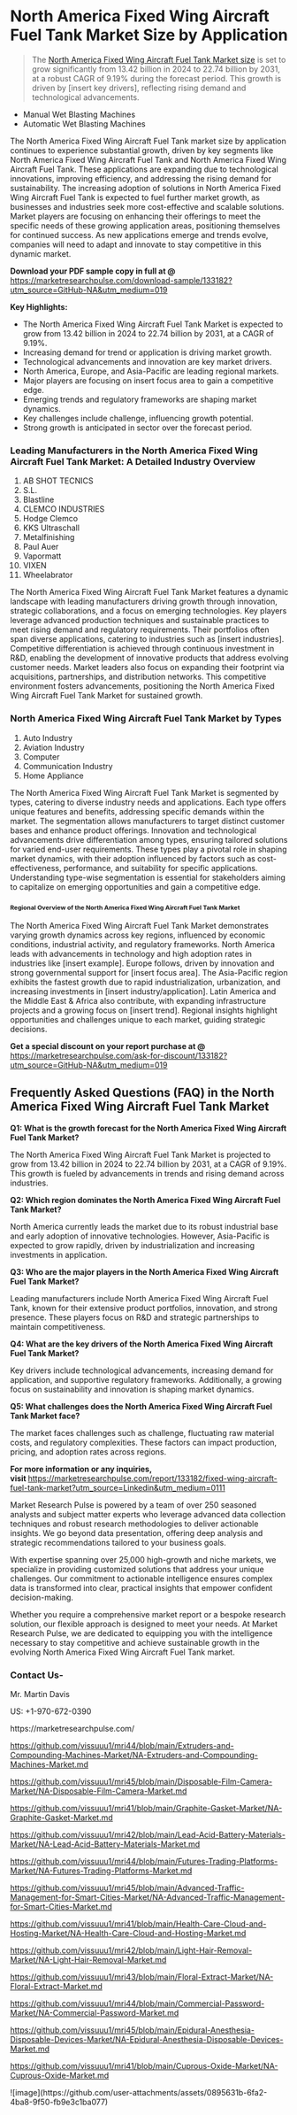 <h1>North America Fixed Wing Aircraft Fuel Tank Market&nbsp;Size by Application</h1><blockquote><p>The <a href="https://marketresearchpulse.com/download-sample/133182?utm_source=GitHub-NA&amp;utm_medium=019">North America Fixed Wing Aircraft Fuel Tank Market size</a> is set to grow significantly from 13.42 billion in 2024 to 22.74 billion by 2031, at a robust CAGR of 9.19% during the forecast period. This growth is driven by [insert key drivers], reflecting rising demand and technological advancements.</p></blockquote><ul><li>Manual Wet Blasting Machines<li> Automatic Wet Blasting Machines</li></ul><p>The North America Fixed Wing Aircraft Fuel Tank market size by application continues to experience substantial growth, driven by key segments like North America Fixed Wing Aircraft Fuel Tank and North America Fixed Wing Aircraft Fuel Tank. These applications are expanding due to technological innovations, improving efficiency, and addressing the rising demand for sustainability. The increasing adoption of solutions in North America Fixed Wing Aircraft Fuel Tank is expected to fuel further market growth, as businesses and industries seek more cost-effective and scalable solutions. Market players are focusing on enhancing their offerings to meet the specific needs of these growing application areas, positioning themselves for continued success. As new applications emerge and trends evolve, companies will need to adapt and innovate to stay competitive in this dynamic market.</p><p><strong>Download your PDF sample copy in full at @ </strong><a href="https://marketresearchpulse.com/download-sample/133182?utm_source=GitHub-NA&amp;utm_medium=019">https://marketresearchpulse.com/download-sample/133182?utm_source=GitHub-NA&amp;utm_medium=019</a></p><p><strong>Key Highlights: </strong></p><ul><li>The North America Fixed Wing Aircraft Fuel Tank Market is expected to grow from 13.42 billion in 2024 to 22.74 billion by 2031, at a CAGR of 9.19%.</li><li>Increasing demand for trend or application is driving market growth.</li><li>Technological advancements and innovation are key market drivers.</li><li>North America, Europe, and Asia-Pacific are leading regional markets.</li><li>Major players are focusing on insert focus area to gain a competitive edge.</li><li>Emerging trends and regulatory frameworks are shaping market dynamics.</li><li>Key challenges include challenge, influencing growth potential.</li><li>Strong growth is anticipated in sector over the forecast period.</li></ul><h3>Leading Manufacturers in the North America Fixed Wing Aircraft Fuel Tank Market: A Detailed Industry Overview</h3><ol><li>AB SHOT TECNICS</li><li>S.L.</li><li>Blastline</li><li>CLEMCO INDUSTRIES</li><li>Hodge Clemco</li><li>KKS Ultraschall</li><li>Metalfinishing</li><li>Paul Auer</li><li>Vapormatt</li><li>VIXEN</li><li>Wheelabrator</li></ol><div class="flex max-w-full flex-col flex-grow"><div class="min-h-8 text-message flex w-full flex-col items-end gap-2 whitespace-normal break-words [.text-message+&amp;]:mt-5" dir="auto" data-message-author-role="assistant" data-message-id="fd8432e4-4910-450d-b182-61b7bfb0a01f" data-message-model-slug="gpt-4o"><div class="flex w-full flex-col gap-1 empty:hidden first:pt-[3px]"><div class="markdown prose w-full break-words dark:prose-invert light"><p>The North America Fixed Wing Aircraft Fuel Tank Market features a dynamic landscape with leading manufacturers driving growth through innovation, strategic collaborations, and a focus on emerging technologies. Key players leverage advanced production techniques and sustainable practices to meet rising demand and regulatory requirements. Their portfolios often span diverse applications, catering to industries such as [insert industries]. Competitive differentiation is achieved through continuous investment in R&amp;D, enabling the development of innovative products that address evolving customer needs. Market leaders also focus on expanding their footprint via acquisitions, partnerships, and distribution networks. This competitive environment fosters advancements, positioning the North America Fixed Wing Aircraft Fuel Tank Market for sustained growth.</p></div></div></div></div><h3>North America Fixed Wing Aircraft Fuel Tank Market by Types</h3><ol><li>Auto Industry<li> Aviation Industry<li> Computer<li> Communication Industry<li> Home Appliance</li></ol><div class="flex max-w-full flex-col flex-grow"><div class="min-h-8 text-message flex w-full flex-col items-end gap-2 whitespace-normal break-words [.text-message+&amp;]:mt-5" dir="auto" data-message-author-role="assistant" data-message-id="084470be-0bb7-4664-bddf-5156b4f41249" data-message-model-slug="gpt-4o-mini"><div class="flex w-full flex-col gap-1 empty:hidden first:pt-[3px]"><div class="markdown prose w-full break-words dark:prose-invert light"><p>The North America Fixed Wing Aircraft Fuel Tank Market is segmented by types, catering to diverse industry needs and applications. Each type offers unique features and benefits, addressing specific demands within the market. The segmentation allows manufacturers to target distinct customer bases and enhance product offerings. Innovation and technological advancements drive differentiation among types, ensuring tailored solutions for varied end-user requirements. These types play a pivotal role in shaping market dynamics, with their adoption influenced by factors such as cost-effectiveness, performance, and suitability for specific applications. Understanding type-wise segmentation is essential for stakeholders aiming to capitalize on emerging opportunities and gain a competitive edge.</p></div></div></div></div><h3><span style="font-size: 11px;">Regional Overview of the North America Fixed Wing Aircraft Fuel Tank Market</span></h3><div class="flex max-w-full flex-col flex-grow"><div class="min-h-8 text-message flex w-full flex-col items-end gap-2 whitespace-normal break-words [.text-message+&amp;]:mt-5" dir="auto" data-message-author-role="assistant" data-message-id="e9038762-ce64-4e30-91c9-9bd413514231" data-message-model-slug="gpt-4o-mini"><div class="flex w-full flex-col gap-1 empty:hidden first:pt-[3px]"><div class="markdown prose w-full break-words dark:prose-invert light"><p>The North America Fixed Wing Aircraft Fuel Tank Market demonstrates varying growth dynamics across key regions, influenced by economic conditions, industrial activity, and regulatory frameworks. North America leads with advancements in technology and high adoption rates in industries like [insert example]. Europe follows, driven by innovation and strong governmental support for [insert focus area]. The Asia-Pacific region exhibits the fastest growth due to rapid industrialization, urbanization, and increasing investments in [insert industry/application]. Latin America and the Middle East &amp; Africa also contribute, with expanding infrastructure projects and a growing focus on [insert trend]. Regional insights highlight opportunities and challenges unique to each market, guiding strategic decisions.</p></div></div></div></div><p><strong>Get a special discount on your report purchase at @ </strong><a href="https://marketresearchpulse.com/ask-for-discount/133182?utm_source=GitHub-NA&amp;utm_medium=019">https://marketresearchpulse.com/ask-for-discount/133182?utm_source=GitHub-NA&amp;utm_medium=019</a></p><h2>Frequently Asked Questions (FAQ) in the North America Fixed Wing Aircraft Fuel Tank Market</h2><p><strong>Q1: What is the growth forecast for the North America Fixed Wing Aircraft Fuel Tank Market?</strong></p><p>The North America Fixed Wing Aircraft Fuel Tank Market is projected to grow from 13.42 billion in 2024 to 22.74 billion by 2031, at a CAGR of 9.19%. This growth is fueled by advancements in trends and rising demand across industries.</p><p><strong>Q2: Which region dominates the North America Fixed Wing Aircraft Fuel Tank Market?</strong></p><p>North America currently leads the market due to its robust industrial base and early adoption of innovative technologies. However, Asia-Pacific is expected to grow rapidly, driven by industrialization and increasing investments in application.</p><p><strong>Q3: Who are the major players in the North America Fixed Wing Aircraft Fuel Tank Market?</strong></p><p>Leading manufacturers include North America Fixed Wing Aircraft Fuel Tank, known for their extensive product portfolios, innovation, and strong presence. These players focus on R&amp;D and strategic partnerships to maintain competitiveness.</p><p><strong>Q4: What are the key drivers of the North America Fixed Wing Aircraft Fuel Tank Market?</strong></p><p>Key drivers include technological advancements, increasing demand for application, and supportive regulatory frameworks. Additionally, a growing focus on sustainability and innovation is shaping market dynamics.</p><p><strong>Q5: What challenges does the North America Fixed Wing Aircraft Fuel Tank Market face?</strong></p><p>The market faces challenges such as challenge, fluctuating raw material costs, and regulatory complexities. These factors can impact production, pricing, and adoption rates across regions.</p><p><strong>For more information or any inquiries, visit&nbsp;</strong><a href="https://marketresearchpulse.com/report/133182/fixed-wing-aircraft-fuel-tank-market?utm_source=Linkedin&utm_medium=0111">https://marketresearchpulse.com/report/133182/fixed-wing-aircraft-fuel-tank-market?utm_source=Linkedin&utm_medium=0111</a></p><p>Market Research Pulse is powered by a team of over 250 seasoned analysts and subject matter experts who leverage advanced data collection techniques and robust research methodologies to deliver actionable insights. We go beyond data presentation, offering deep analysis and strategic recommendations tailored to your business goals.</p><p>With expertise spanning over 25,000 high-growth and niche markets, we specialize in providing customized solutions that address your unique challenges. Our commitment to actionable intelligence ensures complex data is transformed into clear, practical insights that empower confident decision-making.</p><p>Whether you require a comprehensive market report or a bespoke research solution, our flexible approach is designed to meet your needs. At Market Research Pulse, we are dedicated to equipping you with the intelligence necessary to stay competitive and achieve sustainable growth in the evolving North America Fixed Wing Aircraft Fuel Tank market.</p><h3><strong>Contact Us-</strong></h3><p>Mr. Martin Davis</p><p>US: +1-970-672-0390</p><p>https://marketresearchpulse.com/</p><p><a href="https://github.com/vissuuu1/mri44/blob/main/Extruders-and-Compounding-Machines-Market/NA-Extruders-and-Compounding-Machines-Market.md">https://github.com/vissuuu1/mri44/blob/main/Extruders-and-Compounding-Machines-Market/NA-Extruders-and-Compounding-Machines-Market.md</a></p><p><a href="https://github.com/vissuuu1/mri45/blob/main/Disposable-Film-Camera-Market/NA-Disposable-Film-Camera-Market.md">https://github.com/vissuuu1/mri45/blob/main/Disposable-Film-Camera-Market/NA-Disposable-Film-Camera-Market.md</a></p><p><a href="https://github.com/vissuuu1/mri41/blob/main/Graphite-Gasket-Market/NA-Graphite-Gasket-Market.md">https://github.com/vissuuu1/mri41/blob/main/Graphite-Gasket-Market/NA-Graphite-Gasket-Market.md</a></p><p><a href="https://github.com/vissuuu1/mri42/blob/main/Lead-Acid-Battery-Materials-Market/NA-Lead-Acid-Battery-Materials-Market.md">https://github.com/vissuuu1/mri42/blob/main/Lead-Acid-Battery-Materials-Market/NA-Lead-Acid-Battery-Materials-Market.md</a></p><p><a href="https://github.com/vissuuu1/mri44/blob/main/Futures-Trading-Platforms-Market/NA-Futures-Trading-Platforms-Market.md">https://github.com/vissuuu1/mri44/blob/main/Futures-Trading-Platforms-Market/NA-Futures-Trading-Platforms-Market.md</a></p><p><a href="https://github.com/vissuuu1/mri45/blob/main/Advanced-Traffic-Management-for-Smart-Cities-Market/NA-Advanced-Traffic-Management-for-Smart-Cities-Market.md">https://github.com/vissuuu1/mri45/blob/main/Advanced-Traffic-Management-for-Smart-Cities-Market/NA-Advanced-Traffic-Management-for-Smart-Cities-Market.md</a></p><p><a href="https://github.com/vissuuu1/mri41/blob/main/Health-Care-Cloud-and-Hosting-Market/NA-Health-Care-Cloud-and-Hosting-Market.md">https://github.com/vissuuu1/mri41/blob/main/Health-Care-Cloud-and-Hosting-Market/NA-Health-Care-Cloud-and-Hosting-Market.md</a></p><p><a href="https://github.com/vissuuu1/mri42/blob/main/Light-Hair-Removal-Market/NA-Light-Hair-Removal-Market.md">https://github.com/vissuuu1/mri42/blob/main/Light-Hair-Removal-Market/NA-Light-Hair-Removal-Market.md</a></p><p><a href="https://github.com/vissuuu1/mri43/blob/main/Floral-Extract-Market/NA-Floral-Extract-Market.md">https://github.com/vissuuu1/mri43/blob/main/Floral-Extract-Market/NA-Floral-Extract-Market.md</a></p><p><a href="https://github.com/vissuuu1/mri44/blob/main/Commercial-Password-Market/NA-Commercial-Password-Market.md">https://github.com/vissuuu1/mri44/blob/main/Commercial-Password-Market/NA-Commercial-Password-Market.md</a></p><p><a href="https://github.com/vissuuu1/mri45/blob/main/Epidural-Anesthesia-Disposable-Devices-Market/NA-Epidural-Anesthesia-Disposable-Devices-Market.md">https://github.com/vissuuu1/mri45/blob/main/Epidural-Anesthesia-Disposable-Devices-Market/NA-Epidural-Anesthesia-Disposable-Devices-Market.md</a></p><p><a href="https://github.com/vissuuu1/mri41/blob/main/Cuprous-Oxide-Market/NA-Cuprous-Oxide-Market.md">https://github.com/vissuuu1/mri41/blob/main/Cuprous-Oxide-Market/NA-Cuprous-Oxide-Market.md</a></p>
![image](https://github.com/user-attachments/assets/0895631b-6fa2-4ba8-9f50-fb9e3c1ba077)
